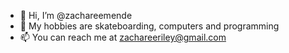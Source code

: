 - 👋 Hi, I’m @zachareemende
- 👀 My hobbies are skateboarding, computers and programming
- 📫 You can reach me at zachareeriley@gmail.com

<!---
zachareemende/zachareemende is a ✨ special ✨ repository because its `README.md` (this file) appears on your GitHub profile.
You can click the Preview link to take a look at your changes.
--->
